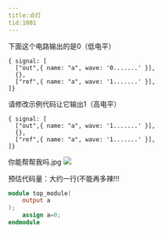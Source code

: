 ```yaml
---
title:点灯
tid:1001
---
```


下面这个电路输出的是0（低电平）
```wavedrom
{ signal: [
  ["out",{ name: "a", wave: '0.......' }],
  {},
  ["ref",{ name: "a", wave: '1.......' }],
]}
```

请修改示例代码让它输出1（高电平）

```wavedrom
{ signal: [
  ["out",{ name: "a", wave: '1.......' }],
  {},
  ["ref",{ name: "a", wave: '1.......' }],
]}
```

你能帮帮我吗.jpg
![](/problem/1001/example.png)

预估代码量：大约一行(不能再多辣!!!
```verilog
module top_module(
    output a
);
    assign a=0;
endmodule
```
